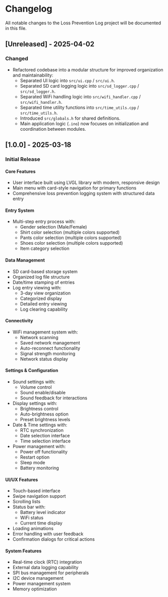 # Changelog

All notable changes to the Loss Prevention Log project will be documented in this file.

## [Unreleased] - 2025-04-02
### Changed
- Refactored codebase into a modular structure for improved organization and maintainability:
  - Separated UI logic into `src/ui.cpp` / `src/ui.h`.
  - Separated SD card logging logic into `src/sd_logger.cpp` / `src/sd_logger.h`.
  - Separated WiFi handling logic into `src/wifi_handler.cpp` / `src/wifi_handler.h`.
  - Separated time utility functions into `src/time_utils.cpp` / `src/time_utils.h`.
  - Introduced `src/globals.h` for shared definitions.
  - Main application logic (`.ino`) now focuses on initialization and coordination between modules.

## [1.0.0] - 2025-03-18
### Initial Release

#### Core Features
- User interface built using LVGL library with modern, responsive design
- Main menu with card-style navigation for primary functions
- Comprehensive loss prevention logging system with structured data entry

#### Entry System
- Multi-step entry process with:
  - Gender selection (Male/Female)
  - Shirt color selection (multiple colors supported)
  - Pants color selection (multiple colors supported)
  - Shoes color selection (multiple colors supported)
  - Item category selection

#### Data Management
- SD card-based storage system
- Organized log file structure
- Date/time stamping of entries
- Log entry viewing with:
  - 3-day view organization
  - Categorized display
  - Detailed entry viewing
  - Log clearing capability

#### Connectivity
- WiFi management system with:
  - Network scanning
  - Saved network management
  - Auto-reconnect functionality
  - Signal strength monitoring
  - Network status display

#### Settings & Configuration
- Sound settings with:
  - Volume control
  - Sound enable/disable
  - Sound feedback for interactions
- Display settings with:
  - Brightness control
  - Auto-brightness option
  - Preset brightness levels
- Date & Time settings with:
  - RTC synchronization
  - Date selection interface
  - Time selection interface
- Power management with:
  - Power off functionality
  - Restart option
  - Sleep mode
  - Battery monitoring

#### UI/UX Features
- Touch-based interface
- Swipe navigation support
- Scrolling lists
- Status bar with:
  - Battery level indicator
  - WiFi status
  - Current time display
- Loading animations
- Error handling with user feedback
- Confirmation dialogs for critical actions

#### System Features
- Real-time clock (RTC) integration
- External data logging capability
- SPI bus management for peripherals
- I2C device management
- Power management system
- Memory optimization
